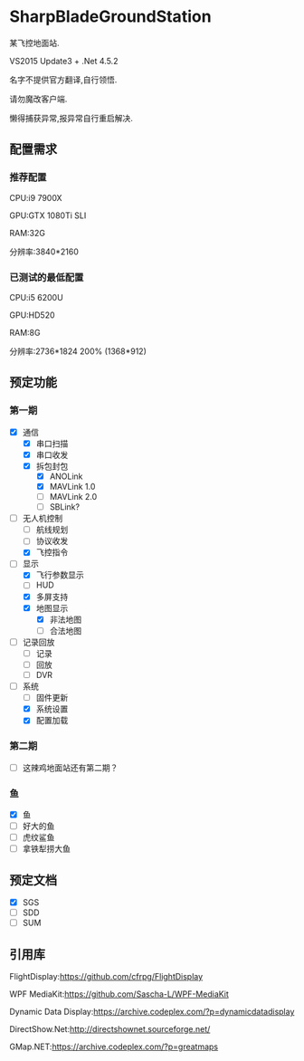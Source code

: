 # SharpBladeGroundStation

某飞控地面站.

VS2015 Update3 + .Net 4.5.2

名字不提供官方翻译,自行领悟.

请勿魔改客户端.

懒得捕获异常,报异常自行重启解决.

## 配置需求

### 推荐配置

CPU:i9 7900X

GPU:GTX 1080Ti SLI

RAM:32G

分辨率:3840*2160

### 已测试的最低配置

CPU:i5 6200U

GPU:HD520

RAM:8G

分辨率:2736\*1824 200% (1368\*912)


## 预定功能

### 第一期
- [x] 通信
    - [x] 串口扫描
    - [x] 串口收发
    - [x] 拆包封包
        - [x] ANOLink
        - [x] MAVLink 1.0
        - [ ] MAVLink 2.0
        - [ ] SBLink?
- [ ] 无人机控制
    - [ ] 航线规划
    - [ ] 协议收发
    - [x] 飞控指令
- [ ] 显示
    - [x] 飞行参数显示
    - [ ] HUD
    - [x] 多屏支持
    - [x] 地图显示
        - [x] 非法地图
        - [ ] 合法地图
- [ ] 记录回放
    - [ ] 记录
    - [ ] 回放
    - [ ] DVR
- [ ] 系统
    - [ ] 固件更新
    - [x] 系统设置
    - [x] 配置加载

### 第二期
- [ ] 这辣鸡地面站还有第二期？

### 鱼
- [x] 鱼
- [ ] 好大的鱼
- [ ] 虎纹鲨鱼
- [ ] 拿铁犁捞大鱼

## 预定文档

- [x] SGS
- [ ] SDD
- [ ] SUM

## 引用库

FlightDisplay:https://github.com/cfrpg/FlightDisplay

WPF MediaKit:https://github.com/Sascha-L/WPF-MediaKit

Dynamic Data Display:https://archive.codeplex.com/?p=dynamicdatadisplay

DirectShow.Net:http://directshownet.sourceforge.net/

GMap.NET:https://archive.codeplex.com/?p=greatmaps
